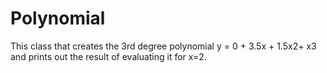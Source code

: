 # Polynomial
This class that creates the 3rd degree polynomial y = 0 + 3.5x + 1.5x2+ x3 and prints out the result of evaluating it for x=2.
